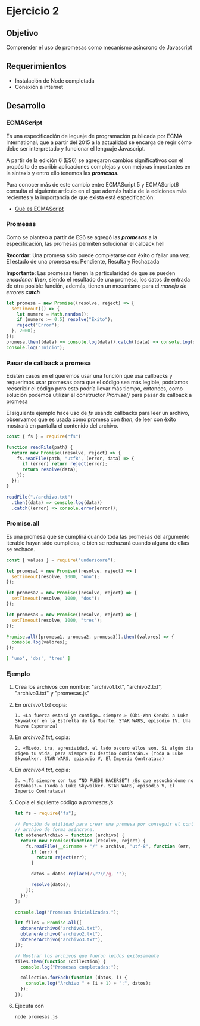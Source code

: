 # Ejercicio 2

## Objetivo

Comprender el uso de promesas como mecanismo asíncrono de Javascript

## Requerimientos

- Instalación de Node completada
- Conexión a internet

## Desarrollo

### ECMAScript

Es una especificación de leguaje de programación publicada por ECMA International, que a partir del 2015 a la actualidad se encarga de regir cómo debe ser interpretado y funcionar el lenguaje Javascript.

A partir de la edición 6 (ES6) se agregaron cambios significativos con el propósito de escribir aplicaciones complejas y con mejoras importantes en la sintaxis y entro ello tenemos las ***promesas.***

Para conocer más de este cambio entre ECMAScript 5 y ECMAScript6 consulta el siguiente artículo en el que además habla de la ediciones más recientes y la importancia de que exista está especificación:

+ [Qué es ECMAScript](https://openwebinars.net/blog/que-es-ecmascript/)

### Promesas

Como se planteo a partir de ES6 se agregó las ***promesas***  a la especificación, las promesas permiten solucionar el calback hell

**Recordar**: Una promesa sólo puede completarse con éxito o fallar una vez. El estado de una promesa es: Pendiente, Resulta y Rechazada

**Importante**: Las promesas tienen la particularidad de que se pueden *encadenar* ***then***, siendo el resultado de una promesa, los datos de entrada de otra posible función, además, tienen un mecanismo para el *manejo de errores* ***catch***

```jsx
let promesa = new Promise((resolve, reject) => {
  setTimeout(() => {
    let numero = Math.random();
    if (numero >= 0.5) resolve("Éxito");
    reject("Error");
  }, 2000);
});
promesa.then((data) => console.log(data)).catch((data) => console.log(data));
console.log("Inicio");
```

### Pasar de callback a promesa

Existen casos en el queremos usar una función que usa callbacks y requerimos usar promesas para que el código sea más legible, podríamos reescribir el código pero esto podría llevar más tiempo, entonces, como solución podemos utilizar el constructor *Promise()* para pasar de callback a promesa

El siguiente ejemplo hace uso de *fs* usando callbacks para leer un archivo, observamos que es usada como promesa con *then*, de leer con éxito mostrará en pantalla el contenido del archivo.

```jsx
const { fs } = require("fs")

function readFile(path) {
  return new Promise((resolve, reject) => {
    fs.readFile(path, "utf8", (error, data) => {
      if (error) return reject(error);
      return resolve(data);
    });
  });
}

readFile("./archivo.txt")
  .then((data) => console.log(data))
  .catch((error) => console.error(error));
```

### Promise.all

Es una promesa que se cumplirá cuando toda las promesas del argumento iterable hayan sido cumplidas, o bien se rechazará cuando alguna de ellas se rechace. 

```jsx
const { values } = require("underscore");

let promesa1 = new Promise((resolve, reject) => {
  setTimeout(resolve, 1000, "uno");
});

let promesa2 = new Promise((resolve, reject) => {
  setTimeout(resolve, 1000, "dos");
});

let promesa3 = new Promise((resolve, reject) => {
  setTimeout(resolve, 1000, "tres");
});

Promise.all([promesa1, promesa2, promesa3]).then((valores) => {
  console.log(valores);
});
```

```bash
[ 'uno', 'dos', 'tres' ]
```

### Ejemplo

1. Crea los archivos con nombre: "archivo1.txt", "archivo2.txt", "archivo3.txt" y "promesas.js"
2. En *archivo1.txt* copia:

    ```
    1. «La fuerza estará ya contigo… siempre.» (Obi-Wan Kenobi a Luke Skywalker en la Estrella de la Muerte. STAR WARS, episodio IV, Una Nueva Esperanza)
    ```

3. En *archivo2.txt*, copia:

    ```
    2. «Miedo, ira, agresividad, el lado oscuro ellos son. Si algún día rigen tu vida, para siempre tu destino dominarán.» (Yoda a Luke Skywalker. STAR WARS, episodio V, El Imperio Contrataca)
    ```

4. En *archivo4.txt*, copia:

    ```
    3. «¡Tú siempre con tus “NO PUEDE HACERSE”! ¿Es que escuchándome no estabas?.» (Yoda a Luke Skywalker. STAR WARS, episodio V, El Imperio Contrataca)
    ```

5. Copia el siguiente código a *promesas.js*

    ```jsx
    let fs = require("fs");

    // Función de utilidad para crear una promesa por conseguir el contenido de un
    // archivo de forma asíncrona.
    let obtenerArchivo = function (archivo) {
      return new Promise(function (resolve, reject) {
        fs.readFile(__dirname + "/" + archivo, "utf-8", function (err, datos) {
          if (err) {
            return reject(err);
          }

          datos = datos.replace(/\r?\n/g, "");

          resolve(datos);
        });
      });
    };

    console.log("Promesas inicializadas.");

    let files = Promise.all([
      obtenerArchivo("archivo1.txt"),
      obtenerArchivo("archivo2.txt"),
      obtenerArchivo("archivo3.txt"),
    ]);

    // Mostrar los archivos que fueron leídos exitosamente
    files.then(function (collection) {
      console.log("Promesas completadas:");

      collection.forEach(function (datos, i) {
        console.log("Archivo " + (i + 1) + ":", datos);
      });
    });
    ```

6. Ejecuta con

    ```bash
    node promesas.js
    ```
